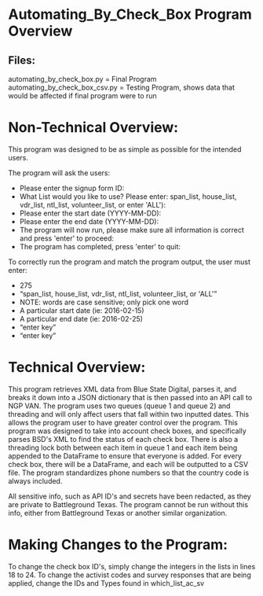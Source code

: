 # Automating_By_Check_Box Program Overview
## Files:
automating_by_check_box.py = Final Program <br />
automating_by_check_box_csv.py  = Testing Program, shows data that would be affected if final program were to run

# Non-Technical Overview:
This program was designed to be as simple as possible for the intended users. <br />

The program will ask the users: <br />
* Please enter the signup form ID:  <br />
* What List would you like to use? Please enter: span_list, house_list, vdr_list, ntl_list, volunteer_list, or enter 'ALL'):  <br />
* Please enter the start date (YYYY-MM-DD): <br />
* Please enter the end date (YYYY-MM-DD): <br />
* The program will now run, please make sure all information is correct and press 'enter' to proceed: <br />
* The program has completed, press 'enter' to quit: <br />

To correctly run the program and match the program output, the user must enter: <br />
* 275  <br />
* “span_list, house_list, vdr_list, ntl_list, volunteer_list, or 'ALL'”  <br />
* NOTE: words are case sensitive; only pick one word  <br />
* A particular start date (ie: 2016-02-15)  <br />
* A particular end date (ie: 2016-02-25)  <br />
* “enter key”  <br />
* “enter key”  <br />

# Technical Overview:
This program retrieves XML data from Blue State Digital, parses it, and breaks it down into a JSON dictionary that is then passed into an API call to NGP VAN. The program uses two queues (queue 1 and queue 2) and threading and will only affect users that fall within two inputted dates. This allows the program user to have greater control over the program. This program was designed to take into account check boxes, and specifically parses BSD's XML to find the status of each check box. There is also a threading lock both between each item in queue 1 and each item being appended to the DataFrame to ensure that everyone is added. For every check box, there will be a DataFrame, and each will be outputted to a CSV file. The program standardizes phone numbers so that the country code is always included.

All sensitive info, such as API ID's and secrets have been redacted, as they are private to Battleground Texas. The program cannot be run without this info, either from Battleground Texas or another similar organization.

# Making Changes to the Program:
To change the check box ID's, simply change the integers in the lists in lines 18 to 24. To change the activist codes and survey responses that are being applied, change the IDs and Types found in which_list_ac_sv

